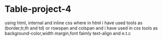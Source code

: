 # Table-project-4
using html, internal and inline css where in html i have used tools as (border,tr,th and td) or rowspan and colspan and i have used in css tools as background-color,width margin,font faimly text-align and e.t.c
